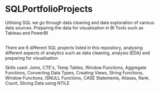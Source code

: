 # SQLPortfolioProjects

Utilising SQL we go through data cleaning and data exploration of various data sources. 
Preparing the data for visualisation in BI Tools such as Tableau and PowerBI

<br>
There are 6 different SQL projects listed in this repository, analysing different aspects of analytics such as data cleaning, analysis [EDA] and preparing for visualisation

Skills used: 
Joins, CTE's, Temp Tables, Window Functions, Aggregate Functions, Converting Data Types, Creating Views, String Functions, Window Functions, ISNULL Functions, CASE Statements, Aliases, Rank, Count, Slicing Data using NTILE 

